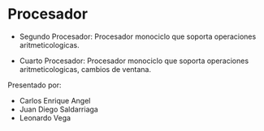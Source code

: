# Procesador

- Segundo Procesador: Procesador monociclo que soporta operaciones aritmeticologicas.

- Cuarto Procesador: Procesador monociclo que soporta operaciones aritmeticologicas, cambios de ventana.

Presentado por:
 - Carlos Enrique Angel
 - Juan Diego Saldarriaga
 - Leonardo Vega
